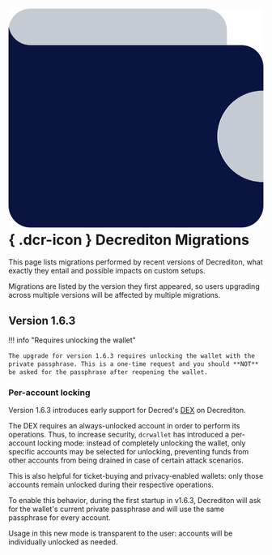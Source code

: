 # ![](../../img/dcr-icons/Wallet.svg){ .dcr-icon } Decrediton Migrations

This page lists migrations performed by recent versions of Decrediton, what exactly they entail and possible impacts on custom setups.

Migrations are listed by the version they first appeared, so users upgrading across multiple versions will be affected by multiple migrations.


## Version 1.6.3

!!! info "Requires unlocking the wallet"

    The upgrade for version 1.6.3 requires unlocking the wallet with the private passphrase. This is a one-time request and you should **NOT** be asked for the passphrase after reopening the wallet.
    
### Per-account locking

Version 1.6.3 introduces early support for Decred's [DEX](https://github.com/decred/dcrdex) on Decrediton.

The DEX requires an always-unlocked account in order to perform its operations. Thus, to increase security, `dcrwallet` has introduced a per-account locking mode: instead of completely unlocking the wallet, only specific accounts may be selected for unlocking, preventing funds from other accounts from being drained in case of certain attack scenarios.

This is also helpful for ticket-buying and privacy-enabled wallets: only those accounts remain unlocked during their respective operations.

To enable this behavior, during the first startup in v1.6.3, Decrediton will ask for the wallet's current private passphrase and will use the same passphrase for every account. 

Usage in this new mode is transparent to the user: accounts will be individually unlocked as needed.
